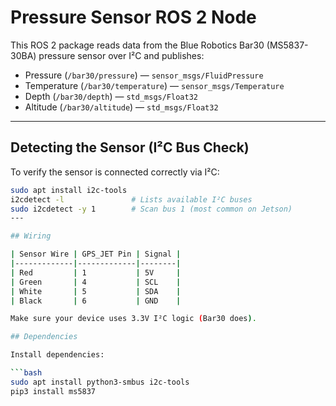 # Pressure Sensor ROS 2 Node

This ROS 2 package reads data from the Blue Robotics Bar30 (MS5837-30BA) pressure sensor over I²C and publishes:

- Pressure (`/bar30/pressure`) — `sensor_msgs/FluidPressure`
- Temperature (`/bar30/temperature`) — `sensor_msgs/Temperature`
- Depth (`/bar30/depth`) — `std_msgs/Float32`
- Altitude (`/bar30/altitude`) — `std_msgs/Float32`


---

## Detecting the Sensor (I²C Bus Check)

To verify the sensor is connected correctly via I²C:

```bash
sudo apt install i2c-tools
i2cdetect -l               # Lists available I²C buses
sudo i2cdetect -y 1        # Scan bus 1 (most common on Jetson)
---

## Wiring

| Sensor Wire | GPS_JET Pin | Signal |
|-------------|-------------|--------|
| Red         | 1           | 5V     |
| Green       | 4           | SCL    |
| White       | 5           | SDA    |
| Black       | 6           | GND    |

Make sure your device uses 3.3V I²C logic (Bar30 does).

## Dependencies

Install dependencies:

```bash
sudo apt install python3-smbus i2c-tools
pip3 install ms5837
